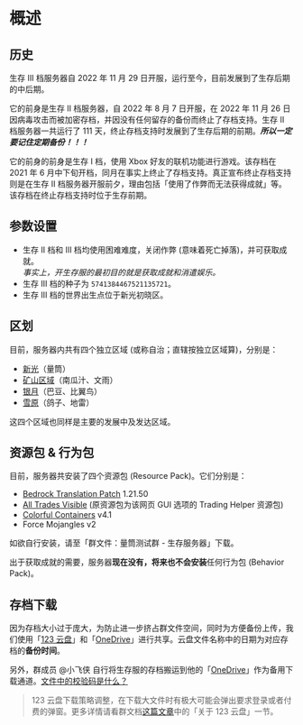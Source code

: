 # 概述

## 历史

生存 III 档服务器自 2022 年 11 月 29 日开服，运行至今，目前发展到了生存后期的中后期。

它的前身是生存 II 档服务器，自 2022 年 8 月 7 日开服，在 2022 年 11 月 26 日因病毒攻击而被加密存档，并因没有任何留存的备份而终止了存档支持。生存 II 档服务器一共运行了 111 天，终止存档支持时发展到了生存后期的前期。***所以一定要记住定期备份！！！***

它的前身的前身是生存 I 档，使用 Xbox 好友的联机功能进行游戏。该存档在 2021 年 6 月中下旬开档，同月在事实上终止了存档支持。真正宣布终止存档支持则是在生存 II 档服务器开服前夕，理由包括「使用了作弊而无法获得成就」等。该存档在终止存档支持时位于生存前期。

## 参数设置

- 生存 II 档和 III 档均使用困难难度，关闭作弊 (意味着死亡掉落)，并可获取成就。  
  *事实上，开生存服的最初目的就是获取成就和消遣娱乐。*
- 生存 III 档的种子为 `5741384467521135721`。
- 生存 III 档的世界出生点位于新光初晓区。

## 区划

目前，服务器内共有四个独立区域 (或称自治；直辖按独立区域算)，分别是：

- [新光](xinguang/README.md)（量筒）
- [矿山区域](diggings.md)（南瓜汁、文雨）
- [银月](silvermoon/README.md)（巴豆、比翼鸟）
- [雪原](snowfield.md)（鸽子、地雷）

这四个区域也同样是主要的发展中及发达区域。

## 资源包 & 行为包

目前，服务器共安装了四个资源包 (Resource Pack)。它们分别是：

- [Bedrock Translation Patch](https://github.com/ff98sha/mclangcn) 1.21.50
- [All Trades Visible](https://bedrocktweaks.net/resource-packs/) (原资源包为该网页 GUI 选项的 Trading Helper 资源包)
- [Colorful Containers](https://mcpedl.com/colourful-containers-bedrock-pack-1) v4.1
- Force Mojangles v2

如欲自行安装，请至「群文件：量筒测试群 - 生存服务器」下载。

出于获取成就的需要，服务器**现在没有，将来也不会安装**任何行为包 (Behavior Pack)。

## 存档下载

因为存档大小过于庞大，为防止进一步挤占群文件空间，同时为方便备份上传，我们使用「[123 云盘](https://www.123684.com/s/t3TqVv-EC3kh)」和「[OneDrive](https://1drv.ms/u/c/365ab37ede8dd3c6/ERAkOVOYsuJCsgss9CuYWgEBjoBExZxKBGZOjAzgDbcR8Q?e=dTAjY6)」进行共享。云盘文件名称中的日期为对应存档的**备份时间**。

另外，群成员 @小飞侠 自行将生存服的存档搬运到他的「[OneDrive](https://tang07-my.sharepoint.com/:f:/g/personal/admin_tang07_onmicrosoft_com/Eta9C-_nxlpEocOOYD2hrVsB0zYrE6cIssB9MMer1py5fw?e=ceJxma)」作为备用下载通道。[文件中的校验码是什么？](../howto/hashfile.md)

> 123 云盘下载策略调整，在下载大文件时有极大可能会弹出要求登录或者付费的弹窗。更多详情请看群文档[这篇文章](../urls/mcbe.md)中的「关于 123 云盘」一节。

